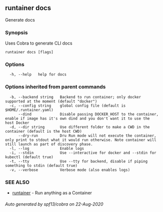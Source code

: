 ## runtainer docs

Generate docs

### Synopsis

Uses Cobra to generate CLI docs

```
runtainer docs [flags]
```

### Options

```
  -h, --help   help for docs
```

### Options inherited from parent commands

```
  -b, --backend string   Backend to run container; only docker supported at the moment (default "docker")
  -c, --config string    global config file (default is $HOME/.runtainer.yaml)
      --dind             Disable passing DOCKER_HOST to the container, enable if image has it's own dind and you don't want it to use the host Docker
  -d, --dir string       Use different folder to make a CWD in the container (default is the host CWD)
      --dry-run          Dru Run mode will not execute the container, only print to stdout what it would run otherwise. Note container will still launch as part of discovery phase.
  -l, --log              Enable logs
  -i, --stdin            Use --interactive for docker and --stdin for kubectl (default true)
  -t, --tty              Use --tty for backend, disable if piping something to stdin (default true)
  -v, --verbose          Verbose mode (also enables logs)
```

### SEE ALSO

* [runtainer](runtainer.md)	 - Run anything as a Container

###### Auto generated by spf13/cobra on 22-Aug-2020
